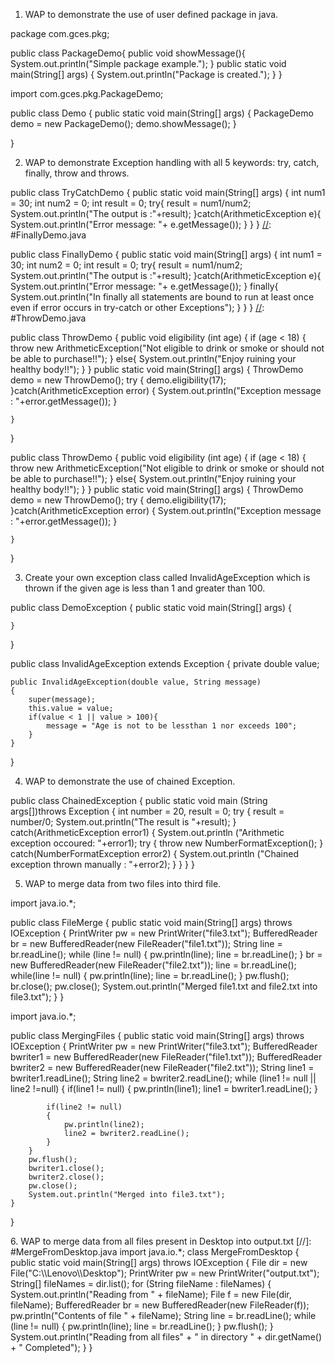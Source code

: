 1. WAP to demonstrate the use of user defined package in java.

[//]: #packageDemo.java

package com.gces.pkg;

public class PackageDemo{
    public void showMessage(){
        System.out.println("Simple package example.");
    }
    public static void main(String[] args) {
        System.out.println("Package is created.");
    }
}

[//]: #demo.java

import com.gces.pkg.PackageDemo;

public class Demo {
    public static void main(String[] args) {
        PackageDemo demo = new PackageDemo();
        demo.showMessage();
    }
    
}

2. WAP to demonstrate Exception handling with all 5 keywords: try, catch, finally, throw and throws.

[//]: #TryCatchDemo.java

public class TryCatchDemo {
    public static void main(String[] args) {
        int num1 = 30;
        int num2 = 0;
        int result = 0;
        try{
            result = num1/num2;
            System.out.println("The output is :"+result);
        }catch(ArithmeticException e){
            System.out.println("Error message: "+ e.getMessage());
        }
    }
}
[//]: #FinallyDemo.java

public class FinallyDemo {
    public static void main(String[] args) {
        int num1 = 30;
        int num2 = 0;
        int result = 0;
        try{
            result = num1/num2;
            System.out.println("The output is :"+result);
        }catch(ArithmeticException e){
            System.out.println("Error message: "+ e.getMessage());
        }
        finally{
            System.out.println("In finally all statements are bound to run at least once even if error occurs in try-catch or other Exceptions");
        }
    }
}
[//]: #ThrowDemo.java

public class ThrowDemo {
    public void eligibility (int age)
	{
		if (age < 18) {
			throw new ArithmeticException("Not eligible to drink or smoke or should not be able to purchase!!");
		}
        else{
            System.out.println("Enjoy ruining your healthy body!!");
        }
	}
    public static void main(String[] args)
	{
		ThrowDemo demo = new ThrowDemo();
		try {
			demo.eligibility(17);
		}catch(ArithmeticException error) {
			System.out.println("Exception message : "+error.getMessage());
		}

	}
}

[//]: #ThrowsDemo.java

public class ThrowDemo {
    public void eligibility (int age)
	{
		if (age < 18) {
			throw new ArithmeticException("Not eligible to drink or smoke or should not be able to purchase!!");
		}
        else{
            System.out.println("Enjoy ruining your healthy body!!");
        }
	}
    public static void main(String[] args)
	{
		ThrowDemo demo = new ThrowDemo();
		try {
			demo.eligibility(17);
		}catch(ArithmeticException error) {
			System.out.println("Exception message : "+error.getMessage());
		}

	}
}

3. Create your own exception class called InvalidAgeException which is thrown if the given age is less than 1 and greater than 100.

[//]: #DemoException.java

public class DemoException {
    public static void main(String[] args) {
        
    }
    
}

[//]: #InvalidAgeException.java

public class InvalidAgeException extends Exception
{
    private double value;

    public InvalidAgeException(double value, String message)
    {
        super(message);
        this.value = value;
        if(value < 1 || value > 100){
            message = "Age is not to be lessthan 1 nor exceeds 100";
        }
    }
}

4. WAP to demonstrate the use of chained Exception.

[//]: #ChainedException.java

public class ChainedException {
    public static void main (String args[])throws Exception { 
        int number = 20, result = 0;
        try { 
            result = number/0;
            System.out.println("The result is "+result);
        } catch(ArithmeticException error1) { 
            System.out.println ("Arithmetic exception occoured: "+error1);
            try { 
                throw new NumberFormatException();
            } catch(NumberFormatException error2) {
                System.out.println ("Chained exception thrown manually : "+error2);
            }
        }
    }
}

5. WAP to merge data from two files into third file.


 [//]: #FileMerge.java
 
  import java.io.*;
  
public class FileMerge 
{
    public static void main(String[] args) throws IOException 
    {
        PrintWriter pw = new PrintWriter("file3.txt");
        BufferedReader br = new BufferedReader(new FileReader("file1.txt"));
        String line = br.readLine();
        while (line != null)
        {
            pw.println(line);
            line = br.readLine();
        }
        br = new BufferedReader(new FileReader("file2.txt"));
        line = br.readLine();
        while(line != null)
        {
            pw.println(line);
            line = br.readLine();
        }
        pw.flush();
        br.close();
        pw.close();
        System.out.println("Merged file1.txt and file2.txt into file3.txt");
    }
}


[//]: #MergingFiles.java

import java.io.*;
  
public class MergingFiles 
{
    public static void main(String[] args) throws IOException 
    {
        PrintWriter pw = new PrintWriter("file3.txt");
        BufferedReader bwriter1 = new BufferedReader(new FileReader("file1.txt"));
        BufferedReader bwriter2 = new BufferedReader(new FileReader("file2.txt")); 
        String line1 = bwriter1.readLine();
        String line2 = bwriter2.readLine();
        while (line1 != null || line2 !=null)
        {
            if(line1 != null)
            {
                pw.println(line1);
                line1 = bwriter1.readLine();
            }
              
            if(line2 != null)
            {
                pw.println(line2);
                line2 = bwriter2.readLine();
            }
        }
        pw.flush();
        bwriter1.close();
        bwriter2.close();
        pw.close();  
        System.out.println("Merged into file3.txt");
    }
}

<!--files should be creates as file1.txt file2.txt and file3.txt --!>

6. WAP to merge data from all files present in Desktop into output.txt


[//]: #MergeFromDesktop.java 
 
import java.io.*;

class MergeFromDesktop {
 
    public static void main(String[] args) throws IOException
    {
        File dir = new File("C:\\Lenovo\\Desktop");
        PrintWriter pw = new PrintWriter("output.txt");
        String[] fileNames = dir.list();
        for (String fileName : fileNames) {
            System.out.println("Reading from " + fileName);
            File f = new File(dir, fileName);
            BufferedReader br = new BufferedReader(new FileReader(f));
            pw.println("Contents of file " + fileName);
            String line = br.readLine();
            while (line != null) {
                pw.println(line);
                line = br.readLine();
            }
            pw.flush();
        }
        System.out.println("Reading from all files" +
        " in directory " + dir.getName() + " Completed");
    }
} 
<!-- File should be creates as output.txt -->
